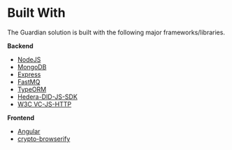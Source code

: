 # Built With

The Guardian solution is built with the following major frameworks/libraries.

**Backend**

-   [NodeJS](https://nodejs.org)
-   [MongoDB](https://www.mongodb.com)
-   [Express](https://expressjs.com)
-   [FastMQ](https://www.npmjs.com/package/fastmq)
-   [TypeORM](https://typeorm.io)
-   [Hedera-DID-JS-SDK](https://github.com/hashgraph/did-sdk-js)
-   [W3C VC-JS-HTTP](https://w3c.github.io/vc-data-model/)

**Frontend**

-   [Angular](https://angular.io)
-   [crypto-browserify](https://www.npmjs.com/package/crypto-browserify)
